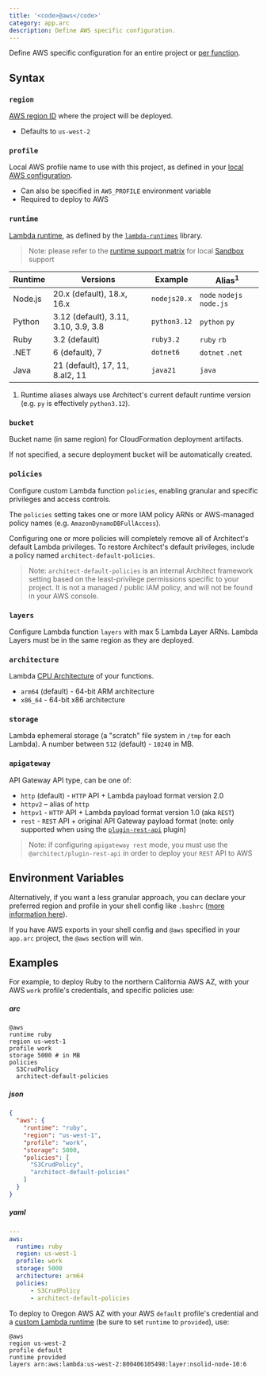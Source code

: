 ```yaml
---
title: '<code>@aws</code>'
category: app.arc
description: Define AWS specific configuration.
---
```


Define AWS specific configuration for an entire project or [per function](../configuration/function-config#%40aws).

## Syntax

### `region`

[AWS region ID](https://docs.aws.amazon.com/general/latest/gr/rande.html) where the project will be deployed.
- Defaults to `us-west-2`


### `profile`

Local AWS profile name to use with this project, as defined in your [local AWS configuration](../../get-started/detailed-aws-setup#credentials).
- Can also be specified in `AWS_PROFILE` environment variable
- Required to deploy to AWS


### `runtime`

[Lambda runtime](https://docs.aws.amazon.com/lambda/latest/dg/lambda-runtimes.html), as defined by the [`lambda-runtimes`](https://github.com/architect/lambda-runtimes) library.

> Note: please refer to the [runtime support matrix](/docs/en/get-started/runtime-support) for local [Sandbox](../cli/sandbox) support

| Runtime | Versions                              | Example       | Alias<sup>1</sup>         |
|---------|---------------------------------------|---------------|---------------------------|
| Node.js | 20.x (default), 18.x, 16.x            | `nodejs20.x`  | `node` `nodejs` `node.js` |
| Python  | 3.12 (default), 3.11, 3.10, 3.9, 3.8  | `python3.12`  | `python` `py`             |
| Ruby    | 3.2 (default)                         | `ruby3.2`     | `ruby` `rb`               |
| .NET    | 6 (default), 7                        | `dotnet6`     | `dotnet` `.net`           |
| Java    | 21 (default), 17, 11, 8.al2, 11       | `java21`      | `java`                    |

1. Runtime aliases always use Architect's current default runtime version (e.g. `py` is effectively `python3.12`).


### `bucket`

Bucket name (in same region) for CloudFormation deployment artifacts.

If not specified, a secure deployment bucket will be automatically created.


### `policies`

Configure custom Lambda function `policies`, enabling granular and specific privileges and access controls.

The `policies` setting takes one or more IAM policy ARNs or AWS-managed policy names (e.g. `AmazonDynamoDBFullAccess`).

Configuring one or more policies will completely remove all of Architect's default Lambda privileges. To restore Architect's default privileges, include a policy named `architect-default-policies`.

> Note: `architect-default-policies` is an internal Architect framework setting based on the least-privilege permissions specific to your project. It is not a managed / public IAM policy, and will not be found in your AWS console.


### `layers`

Configure Lambda function `layers` with max 5 Lambda Layer ARNs. Lambda Layers must be in the same region as they are deployed.


### `architecture`

Lambda [CPU Architecture](https://docs.aws.amazon.com/lambda/latest/dg/foundation-arch.html) of your functions.
- `arm64` (default) - 64-bit ARM architecture
- `x86_64` - 64-bit x86 architecture


### `storage`

Lambda ephemeral storage (a "scratch" file system in `/tmp` for each Lambda). A number between `512` (default) - `10240` in MB.


### `apigateway`

API Gateway API type, can be one of:
- `http` (default) - `HTTP` API + Lambda payload format version 2.0
- `httpv2` – alias of `http`
- `httpv1` - `HTTP` API + Lambda payload format version 1.0 (aka `REST`)
- `rest` - `REST` API + original API Gateway payload format (note: only supported when using the [`plugin-rest-api`](https://github.com/architect/plugin-rest-api) plugin)

> Note: if configuring `apigateway rest` mode, you must use the `@architect/plugin-rest-api` in order to deploy your `REST` API to AWS


## Environment Variables

Alternatively, if you want a less granular approach, you can declare your preferred region and profile in your shell config like `.bashrc` ([more information here](https://docs.aws.amazon.com/cli/latest/userguide/cli-configure-envvars.html)).

If you have AWS exports in your shell config and `@aws` specified in your `app.arc` project, the `@aws` section will win.


## Examples

For example, to deploy Ruby to the northern California AWS AZ, with your AWS `work` profile's credentials, and specific policies use:

<arc-viewer default-tab=arc>
<div slot=contents>

<arc-tab label=arc>
<h5>arc</h5>
<div slot=content>

```arc
@aws
runtime ruby
region us-west-1
profile work
storage 5000 # in MB
policies
  S3CrudPolicy
  architect-default-policies
```

</div>
</arc-tab>

<arc-tab label=json>
<h5>json</h5>
<div slot=content>

```json
{
  "aws": {
    "runtime": "ruby",
    "region": "us-west-1",
    "profile": "work",
    "storage": 5000,
    "policies": [
      "S3CrudPolicy",
      "architect-default-policies"
    ]
  }
}
```

</div>
</arc-tab>

<arc-tab label=yaml>
<h5>yaml</h5>
<div slot=content>

```yaml
---
aws:
  runtime: ruby
  region: us-west-1
  profile: work
  storage: 5000
  architecture: arm64
  policies:
      - S3CrudPolicy
      - architect-default-policies
```

</div>
</arc-tab>

</div>
</arc-viewer>

To deploy to Oregon AWS AZ with your AWS `default` profile's credential and a [custom Lambda runtime](https://docs.aws.amazon.com/lambda/latest/dg/runtimes-custom.html) (be sure to set `runtime` to `provided`), use:

```arc
@aws
region us-west-2
profile default
runtime provided
layers arn:aws:lambda:us-west-2:800406105498:layer:nsolid-node-10:6
```
